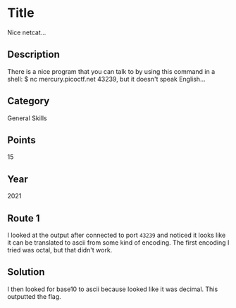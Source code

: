 # Title
Nice netcat...

## Description
There is a nice program that you can talk to by using this command in a shell: $ nc mercury.picoctf.net 43239, but it doesn't speak English...

## Category
General Skills

## Points
15

## Year
2021

## Route 1
I looked at the output after connected to port `43239` and noticed it looks like it can be translated to ascii from some kind of encoding. The first encoding I tried was octal, but that didn't work.

## Solution
I then looked for base10 to ascii because looked like it was decimal. This outputted the flag.
